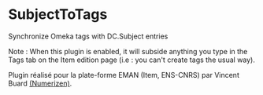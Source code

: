# SubjectToTags
Synchronize Omeka tags with DC.Subject entries

Note : When this plugin is enabled, it will subside anything you type in the Tags tab on the Item edition page (i.e : you can't create tags the usual way).

Plugin réalisé pour la plate-forme EMAN (Item, ENS-CNRS) par Vincent Buard [(Numerizen)](http://numerizen.com).
